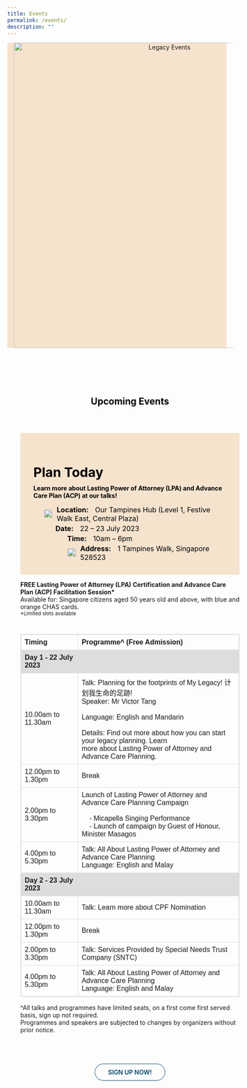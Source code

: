 ```yaml
---
title: Events
permalink: /events/
description: ""
---
```

<style>
		/\* cyrillic \*/
@font-face {
  font-family: 'Playfair Display';
  font-style: normal;
  font-weight: 500;
  font-display: swap;
  src: url(https://fonts.gstatic.com/s/playfairdisplay/v30/nuFiD-vYSZviVYUb\_rj3ij\_\_anPXDTjYgEM86xRbPQ.woff2) format('woff2');
  unicode-range: U+0301, U+0400-045F, U+0490-0491, U+04B0-04B1, U+2116;
}
/\* vietnamese \*/
@font-face {
  font-family: 'Playfair Display';
  font-style: normal;
  font-weight: 500;
  font-display: swap;
  src: url(https://fonts.gstatic.com/s/playfairdisplay/v30/nuFiD-vYSZviVYUb\_rj3ij\_\_anPXDTPYgEM86xRbPQ.woff2) format('woff2');
  unicode-range: U+0102-0103, U+0110-0111, U+0128-0129, U+0168-0169, U+01A0-01A1, U+01AF-01B0, U+0300-0301, U+0303-0304, U+0308-0309, U+0323, U+0329, U+1EA0-1EF9, U+20AB;
}
/\* latin-ext \*/
@font-face {
  font-family: 'Playfair Display';
  font-style: normal;
  font-weight: 500;
  font-display: swap;
  src: url(https://fonts.gstatic.com/s/playfairdisplay/v30/nuFiD-vYSZviVYUb\_rj3ij\_\_anPXDTLYgEM86xRbPQ.woff2) format('woff2');
  unicode-range: U+0100-02AF, U+0304, U+0308, U+0329, U+1E00-1E9F, U+1EF2-1EFF, U+2020, U+20A0-20AB, U+20AD-20CF, U+2113, U+2C60-2C7F, U+A720-A7FF;
}
/\* latin \*/
@font-face {
  font-family: 'Playfair Display';
  font-style: normal;
  font-weight: 500;
  font-display: swap;
  src: url(https://fonts.gstatic.com/s/playfairdisplay/v30/nuFiD-vYSZviVYUb\_rj3ij\_\_anPXDTzYgEM86xQ.woff2) format('woff2');
  unicode-range: U+0000-00FF, U+0131, U+0152-0153, U+02BB-02BC, U+02C6, U+02DA, U+02DC, U+0304, U+0308, U+0329, U+2000-206F, U+2074, U+20AC, U+2122, U+2191, U+2193, U+2212, U+2215, U+FEFF, U+FFFD;
}
/\* cyrillic \*/
@font-face {
  font-family: 'Playfair Display';
  font-style: normal;
  font-weight: 600;
  font-display: swap;
  src: url(https://fonts.gstatic.com/s/playfairdisplay/v30/nuFiD-vYSZviVYUb\_rj3ij\_\_anPXDTjYgEM86xRbPQ.woff2) format('woff2');
  unicode-range: U+0301, U+0400-045F, U+0490-0491, U+04B0-04B1, U+2116;
}
/\* vietnamese \*/
@font-face {
  font-family: 'Playfair Display';
  font-style: normal;
  font-weight: 600;
  font-display: swap;
  src: url(https://fonts.gstatic.com/s/playfairdisplay/v30/nuFiD-vYSZviVYUb\_rj3ij\_\_anPXDTPYgEM86xRbPQ.woff2) format('woff2');
  unicode-range: U+0102-0103, U+0110-0111, U+0128-0129, U+0168-0169, U+01A0-01A1, U+01AF-01B0, U+0300-0301, U+0303-0304, U+0308-0309, U+0323, U+0329, U+1EA0-1EF9, U+20AB;
}
/\* latin-ext \*/
@font-face {
  font-family: 'Playfair Display';
  font-style: normal;
  font-weight: 600;
  font-display: swap;
  src: url(https://fonts.gstatic.com/s/playfairdisplay/v30/nuFiD-vYSZviVYUb\_rj3ij\_\_anPXDTLYgEM86xRbPQ.woff2) format('woff2');
  unicode-range: U+0100-02AF, U+0304, U+0308, U+0329, U+1E00-1E9F, U+1EF2-1EFF, U+2020, U+20A0-20AB, U+20AD-20CF, U+2113, U+2C60-2C7F, U+A720-A7FF;
}
/\* latin \*/
@font-face {
  font-family: 'Playfair Display';
  font-style: normal;
  font-weight: 600;
  font-display: swap;
  src: url(https://fonts.gstatic.com/s/playfairdisplay/v30/nuFiD-vYSZviVYUb\_rj3ij\_\_anPXDTzYgEM86xQ.woff2) format('woff2');
  unicode-range: U+0000-00FF, U+0131, U+0152-0153, U+02BB-02BC, U+02C6, U+02DA, U+02DC, U+0304, U+0308, U+0329, U+2000-206F, U+2074, U+20AC, U+2122, U+2191, U+2193, U+2212, U+2215, U+FEFF, U+FFFD;
}
@font-face {
    font-family: 'proxima_nova_bold';
    src: url('http://chodri.com/legacy/src/fonts/Proxima-Nova-Alt-Bold-webfont.woff2') format('woff2');
    font-weight: normal;
    font-style: normal;
}
@font-face {
    font-family: 'Myriad Pro';
    src: url('http://chodri.com/legacy/src/fonts/Myriad-Web-Pro-Regular.ttf');
    src: url('http://chodri.com/legacy/src/fonts/Myriad-Web-Pro-Regular.ttf') format('truetype');
    font-weight: normal;
    font-style: normal;
}
.container{
	width: 1170px;
margin: 0 auto;
}
	section{
	width: 100%;
	}
	.col.is-8.is-offset-2.print-content {
    margin-left: 0;
    width: 100%;
}
section.bp-section {
padding: 0;
}
section.bp-section .bp-container {
padding-bottom: 0!important;
}
.m-b-80{
margin-bottom: 80px;
}
	.content a {
    color: #01436b;
}
	table {
  font-family: arial, sans-serif;
  border-collapse: collapse;
  width: 100%;
	border: 1px solid #dddddd;
}

td, th {
  border: 1px solid #dddddd;
  text-align: left;
  padding: 8px;
  border-width: 1px!important;
}

tr.bg {
  background-color: #dddddd;
}
.events ul li {
    color: #000;
    font-size: 16px;
    margin-bottom: 0px;
    margin-top: 3px;
}
	.play_today h3 {
    font-size: 30px;
    color: #000;
    font-weight: bold;
    margin-bottom: 0;
}
	.play_today p {
    margin-top: 10px;
    color: #000;
}
	.play_today {
    padding: 30px;
    background-color: #F6E3CE;
}
.content ul > li:last-child {
    margin-bottom: 0;
}	
container-fluid{
width: 100%;
}
section.bp-section.is-small.bp-section-pagetitle {
display: none;
}
a.p-button.btn {
    border-color: #01436b;
    background-color: transparent;
    border-radius: 30px;
    color: #01436b;
    margin-top: 30px;
    font-weight: 600;
    text-decoration: none;
    border: 1px solid #01436b;
    padding: 10px 30px;
}
section.bp-section .bp-container {
    width: 100%!important;
    max-width: 100%!important;
    padding-top: 0!important;
}
.col.is-8.is-offset-2.print-content {
    margin-left: 0;
    width: 100%;
}
.col-3 {
    width: 25%;
    PADDING: 0 15px;
}
.col-8 {
    width: 75%;
    PADDING: 0 15px;
}
.col-4 {
    width: 33.33%;
    PADDING: 0 15px;
}
.col-6 {
    width: 50%;
    PADDING: 0 15px;
}
.col-12 {
    width: 100%;
    PADDING: 0 15px;
}
.p-t-80 {
	padding-top: 80px;
}
.p-b-80{
	padding-bottom: 80px;
}
.u-align--center{
	text-align:center;
}
	.m-b-30{
	margin-bottom: 30px;
	}
	.m-b-60{
	margin-bottom: 60px;
	}
	.m-t-40{
	margin-top: 40px;
	}
	.m-t-80{
	margin-top: 80px;
	}
	.p-t-40{
	padding-top:40px;
	}
	@media(max-width: 767px){
		.p-lr-50{
	padding: 0;
	}
	html {
    overflow-x: hidden;
}
.container {
    width: 100%;
    padding: 0 15px;
}
			.col-3 {
    width: 100%;
}
		.col-8 {
    width: 100%;
}
	.col-4 {
    width: 100%;
}
.col-6 {
    width: 100%;
}
.col-12 {
    width: 100%;
}
	}
@media(min-width: 767px)and (max-width: 1140px){
	.container {
    padding: 0 15px;
}
	}
	section.event_banner {
    background-color: #F6E3CE;
}
.event_banner img {
    height: 700px;
    object-fit: contain;
    object-position: bottom;
}
	.heading h2 {
    color: #000;
}
	.events ul {
    margin: 0;
    list-style: none;
}
	.events ul span:first-child {
    font-weight: bold; margin-right: 15px;
}
	.events ul li {
    color: #000;
}
	.events ul li img {
    float: left;
    margin-top: 9px;
    margin-right: 10px;
}
	@media(max-width: 767px){
	.event_banner img {
    height: 300px;
}
	}
			@media(min-width: 767px)and (max-width: 1140px){
	.container {
    padding: 0 15px;
    width: 100%;
}
	}
	</style>
<section class="event_banner">
	<div class="container-fluid">
		<div class="row">
			<div class="col-12 banner_b u-align--center">
			<img alt="Legacy Events" src="https://i.imgur.com/C2s0IgT.png">
			</div>
		</div>
	</div>
  </section>
	
<section class="events p-t-80 p-b-80">
<div class="container">
	<div class="row">
		<div class="col-12 heading u-align--center m-b-60">
			<h2>Upcoming Events</h2>
		</div>
	</div>
	<div class="row">
		<div class="col-12">
			<div class="play_today">
				<h3>Plan Today</h3>
				<p><strong>Learn more about Lasting Power of Attorney (LPA) and Advance Care Plan (ACP) at our talks!</strong> </p>
				<ul>
					<li><img src="https://i.imgur.com/ljZDljx.png" style="height: 20px; width: 20px; object-fit: contain"><span style="font-weight: bold; margin-right: 15px;">Location:</span><span>Our Tampines Hub (Level 1, Festive Walk East, Central Plaza) </span></li>
					<li><img style="width: 17px" src="https://i.imgur.com/ElIClpc.png"><span style="font-weight: bold; margin-right: 15px;">Date:</span><span>22 – 23 July 2023 </span></li>
			<li><img style="width: 17px" src="https://i.imgur.com/Siv8OQ1.png"><span style="font-weight: bold; margin-right: 15px;">Time:</span><span>10am – 6pm </span></li>
			<li><img src="https://i.imgur.com/jsREBhu.png" style="height: 20px; width: 20px; object-fit: contain"><span style="font-weight: bold; margin-right: 15px;">Address:</span><span>1 Tampines Walk, Singapore 528523</span></li>
		</ul>
			</div>
		</div>
	</div>
	<div class="row">
		<div class="col-12">
			<div class="signup">
				<p><strong>FREE Lasting Power of Attorney (LPA) Certification and Advance Care Plan (ACP) Facilitation Session* </strong><br>
Available for: Singapore citizens aged 50 years old and above, with blue and orange CHAS cards.<br>
					<small>*Limited slots available </small>
</p>
			</div>
		</div>
	</div>
	<div class="row">
		<div class="col-12 m-t-40">
		<table>
  <tbody><tr>
    <th>Timing </th>
    <th>Programme^ (Free Admission) </th>
  </tr>
  <tr class="bg">
		<td><strong>Day 1 - 22 July 2023 </strong></td>
    <td></td>
  </tr>
  <tr>
    <td>10.00am to 11.30am</td>
    <td>Talk: Planning for the footprints of My Legacy! 计划我生命的足跡! <br>Speaker: Mr Victor Tang<br><br>
Language: English and Mandarin <br><br>
Details: Find out more about how you can start your legacy planning. Learn<br> more about Lasting Power of Attorney and Advance Care Planning. 
</td>
  </tr>
			<tr>
    <td>12.00pm to 1.30pm</td>
    <td>Break</td>
  </tr>
				<tr>
    <td>2.00pm to 3.30pm</td>
    <td>Launch of Lasting Power of Attorney and Advance Care Planning Campaign <br><br>
&nbsp;&nbsp;&nbsp;&nbsp;-	Micapella Singing Performance <br>
&nbsp;&nbsp;&nbsp;&nbsp;-	Launch of campaign by Guest of Honour, Minister Masagos </td>
  </tr>
			<tr>
    <td>4.00pm to 5.30pm</td>
    <td>Talk: All About Lasting Power of Attorney and Advance Care Planning <br>
Language: English and Malay 
</td>
  </tr>
			<tr class="bg">
				<td><strong>Day 2 - 23 July 2023 </strong></td>
    <td></td>
  </tr>
			<tr>
				<td>10.00am to 11.30am</td>
    <td>Talk: Learn more about CPF Nomination </td>
  </tr>
			<tr>
				<td>12.00pm to 1.30pm</td>
    <td>Break</td>
  </tr>
			<tr>
				<td>2.00pm to 3.30pm</td>
    <td>Talk: Services Provided by Special Needs Trust Company (SNTC) </td>
  </tr>
			<tr>
				<td>4.00pm to 5.30pm</td>
    <td>Talk: All About Lasting Power of Attorney and Advance Care Planning<br> 
Language: English and Malay 

</td>
  </tr>
</tbody></table>
			<p>^All talks and programmes have limited seats, on a first come first served basis, sign up not required.<br> Programmes and speakers are subjected to changes by organizers without prior notice. </p>
		</div>
	</div>
	<div class="row">
		<div class="col-12 u-align--center m-t-80">
			<a class="p-button btn" href="#">SIGN UP NOW! </a>
		</div>
	</div>
	</div>
	
  </section>